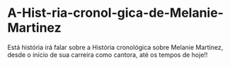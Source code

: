 # A-Hist-ria-cronol-gica-de-Melanie-Martinez
Está história irá falar sobre a História cronológica sobre Melanie Martinez, desde o início de sua carreira como cantora, até os tempos de hoje!!

